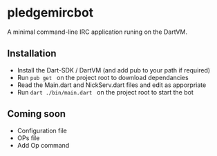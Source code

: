 # pledgemircbot

A minimal command-line IRC application runing on the DartVM.

## Installation

* Install the Dart-SDK / DartVM (and add pub to your path if required)
* Run ```pub get ``` on the project root to download dependancies
* Read the Main.dart and NickServ.dart files and edit as apporpriate
* Run ```dart ./bin/main.dart ``` on the project root to start the bot

## Coming soon

* Configuration file
* OPs file
* Add Op command